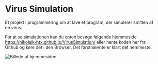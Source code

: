 # Virus Simulation
Et projekt i programmering om at lave et program, der simulerer smitten af en virus.

For at se simulationen kan du enten besøge følgende hjemmeside https://nikolajk-htx.github.io/VirusSimulation/ eller hente koden her fra Github og køre det i den Browser. Det førstnævnte er klart det nemmeste.

![Billede af hjemmesiden](https://github.com/NikolajK-HTX/VirusSimulation/blob/7bd25ac47302f0986541dc66dc55154b8b0c5ab8/Billede%20af%20Simulation%20af%20Virus.png)
